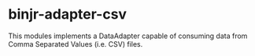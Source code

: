 # binjr-adapter-csv

This modules implements a DataAdapter capable of consuming data from Comma Separated Values (i.e. CSV) files.